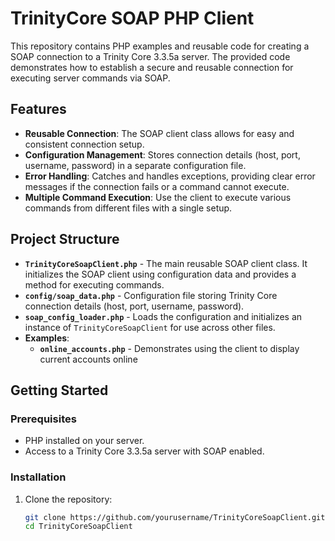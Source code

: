 # TrinityCore SOAP PHP Client

This repository contains PHP examples and reusable code for creating a SOAP connection to a Trinity Core 3.3.5a server. The provided code demonstrates how to establish a secure and reusable connection for executing server commands via SOAP.

## Features

- **Reusable Connection**: The SOAP client class allows for easy and consistent connection setup.
- **Configuration Management**: Stores connection details (host, port, username, password) in a separate configuration file.
- **Error Handling**: Catches and handles exceptions, providing clear error messages if the connection fails or a command cannot execute.
- **Multiple Command Execution**: Use the client to execute various commands from different files with a single setup.

## Project Structure

- **`TrinityCoreSoapClient.php`** - The main reusable SOAP client class. It initializes the SOAP client using configuration data and provides a method for executing commands.
- **`config/soap_data.php`** - Configuration file storing Trinity Core connection details (host, port, username, password).
- **`soap_config_loader.php`** - Loads the configuration and initializes an instance of `TrinityCoreSoapClient` for use across other files.
- **Examples**:
  - **`online_accounts.php`** - Demonstrates using the client to display current accounts online

## Getting Started

### Prerequisites

- PHP installed on your server.
- Access to a Trinity Core 3.3.5a server with SOAP enabled.

### Installation

1. Clone the repository:
   ```bash
   git clone https://github.com/yourusername/TrinityCoreSoapClient.git
   cd TrinityCoreSoapClient

